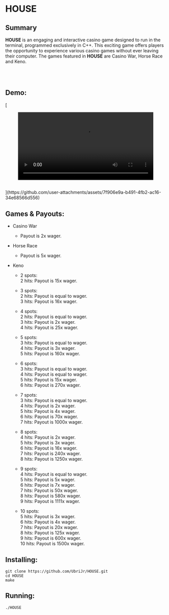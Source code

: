 # HOUSE

## Summary

**HOUSE** is an engaging and interactive casino game designed to run in the terminal, programmed exclusively in C++. This exciting game offers players the opportunity to experience various casino games without ever leaving their computer. The games featured in **HOUSE** are Casino War, Horse Race and Keno.

<br />   

<br />   

## Demo:

[<p align="center">
  [<video width="425">
    <source src="https://github.com/user-attachments/assets/7f906e9a-b491-4fb2-ac16-34e68566d556">
  </video>](https://github.com/user-attachments/assets/7f906e9a-b491-4fb2-ac16-34e68566d556)
</p>
<br />](https://github.com/user-attachments/assets/7f906e9a-b491-4fb2-ac16-34e68566d556)

## Games & Payouts:

* Casino War
    - Payout is 2x wager.

* Horse Race
    - Payout is 5x wager. 

* Keno  
    - 2 spots:  
2 hits: Payout is 15x wager.  

    - 3 spots:  
2 hits: Payout is equal to wager.  
3 hits: Payout is 16x wager.  
      
    - 4 spots:  
2 hits: Payout is equal to wager.  
3 hits: Payout is 2x wager.  
4 hits: Payout is 25x wager.  

    - 5 spots:  
3 hits: Payout is equal to wager.  
4 hits: Payout is 3x wager.  
5 hits: Payout is 160x wager.  

    - 6 spots:  
3 hits: Payout is equal to wager.  
4 hits: Payout is equal to wager.  
5 hits: Payout is 15x wager.  
6 hits: Payout is 270x wager.  

    - 7 spots:  
3 hits: Payout is equal to wager.  
4 hits: Payout is 2x wager.  
5 hits: Payout is 4x wager.  
6 hits: Payout is 70x wager.  
7 hits: Payout is 1000x wager.  

    - 8 spots:  
4 hits: Payout is 2x wager.  
5 hits: Payout is 3x wager.  
6 hits: Payout is 16x wager.  
7 hits: Payout is 240x wager.  
8 hits: Payout is 1250x wager.  

    - 9 spots:  
4 hits: Payout is equal to wager.  
5 hits: Payout is 5x wager.  
6 hits: Payout is 7x wager.  
7 hits: Payout is 50x wager.  
8 hits: Payout is 580x wager.  
9 hits: Payout is 1111x wager.  

    - 10 spots:  
5 hits: Payout is 3x wager.  
6 hits: Payout is 4x wager.  
7 hits: Payout is 20x wager.  
8 hits: Payout is 125x wager.  
9 hits: Payout is 600x wager.  
10 hits: Payout is 1500x wager.  


## Installing:

```
git clone https://github.com/UbriJr/HOUSE.git
cd HOUSE
make
```

## Running:

```
./HOUSE
```

